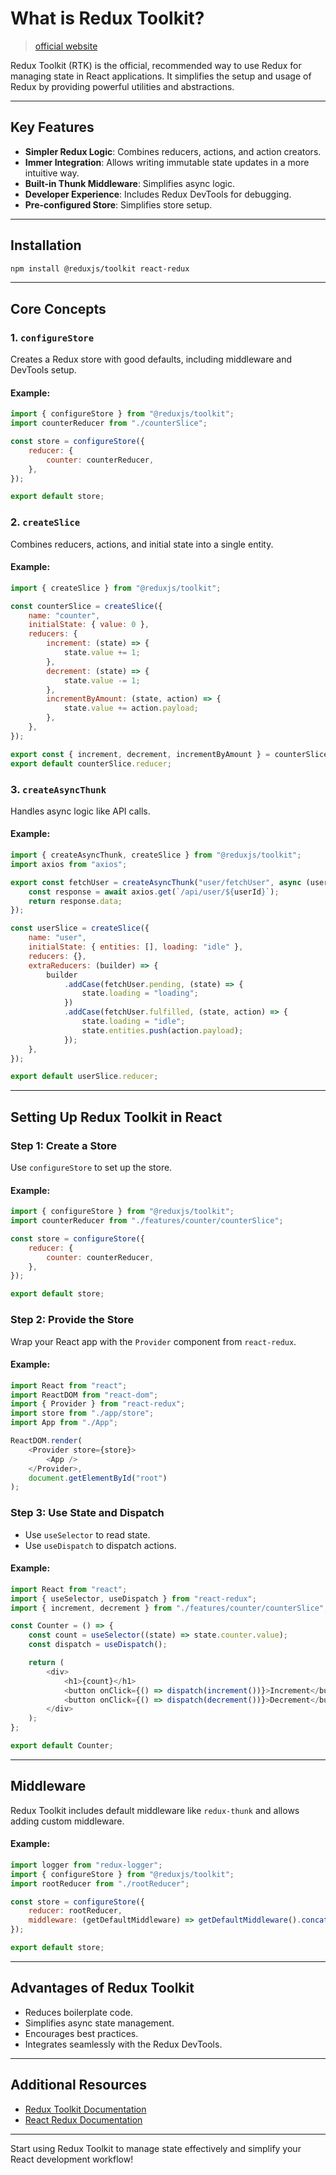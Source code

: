 # What is Redux Toolkit?

> [official website](https://react-redux.js.org/introduction/getting-started)

Redux Toolkit (RTK) is the official, recommended way to use Redux for managing state in React applications. It simplifies the setup and usage of Redux by providing powerful utilities and abstractions.

---

## Key Features

-   **Simpler Redux Logic**: Combines reducers, actions, and action creators.
-   **Immer Integration**: Allows writing immutable state updates in a more intuitive way.
-   **Built-in Thunk Middleware**: Simplifies async logic.
-   **Developer Experience**: Includes Redux DevTools for debugging.
-   **Pre-configured Store**: Simplifies store setup.

---

## Installation

```bash
npm install @reduxjs/toolkit react-redux
```

---

## Core Concepts

### 1. `configureStore`

Creates a Redux store with good defaults, including middleware and DevTools setup.

#### Example:

```javascript
import { configureStore } from "@reduxjs/toolkit";
import counterReducer from "./counterSlice";

const store = configureStore({
    reducer: {
        counter: counterReducer,
    },
});

export default store;
```

### 2. `createSlice`

Combines reducers, actions, and initial state into a single entity.

#### Example:

```javascript
import { createSlice } from "@reduxjs/toolkit";

const counterSlice = createSlice({
    name: "counter",
    initialState: { value: 0 },
    reducers: {
        increment: (state) => {
            state.value += 1;
        },
        decrement: (state) => {
            state.value -= 1;
        },
        incrementByAmount: (state, action) => {
            state.value += action.payload;
        },
    },
});

export const { increment, decrement, incrementByAmount } = counterSlice.actions;
export default counterSlice.reducer;
```

### 3. `createAsyncThunk`

Handles async logic like API calls.

#### Example:

```javascript
import { createAsyncThunk, createSlice } from "@reduxjs/toolkit";
import axios from "axios";

export const fetchUser = createAsyncThunk("user/fetchUser", async (userId) => {
    const response = await axios.get(`/api/user/${userId}`);
    return response.data;
});

const userSlice = createSlice({
    name: "user",
    initialState: { entities: [], loading: "idle" },
    reducers: {},
    extraReducers: (builder) => {
        builder
            .addCase(fetchUser.pending, (state) => {
                state.loading = "loading";
            })
            .addCase(fetchUser.fulfilled, (state, action) => {
                state.loading = "idle";
                state.entities.push(action.payload);
            });
    },
});

export default userSlice.reducer;
```

---

## Setting Up Redux Toolkit in React

### Step 1: Create a Store

Use `configureStore` to set up the store.

#### Example:

```javascript
import { configureStore } from "@reduxjs/toolkit";
import counterReducer from "./features/counter/counterSlice";

const store = configureStore({
    reducer: {
        counter: counterReducer,
    },
});

export default store;
```

### Step 2: Provide the Store

Wrap your React app with the `Provider` component from `react-redux`.

#### Example:

```javascript
import React from "react";
import ReactDOM from "react-dom";
import { Provider } from "react-redux";
import store from "./app/store";
import App from "./App";

ReactDOM.render(
    <Provider store={store}>
        <App />
    </Provider>,
    document.getElementById("root")
);
```

### Step 3: Use State and Dispatch

-   Use `useSelector` to read state.
-   Use `useDispatch` to dispatch actions.

#### Example:

```javascript
import React from "react";
import { useSelector, useDispatch } from "react-redux";
import { increment, decrement } from "./features/counter/counterSlice";

const Counter = () => {
    const count = useSelector((state) => state.counter.value);
    const dispatch = useDispatch();

    return (
        <div>
            <h1>{count}</h1>
            <button onClick={() => dispatch(increment())}>Increment</button>
            <button onClick={() => dispatch(decrement())}>Decrement</button>
        </div>
    );
};

export default Counter;
```

---

## Middleware

Redux Toolkit includes default middleware like `redux-thunk` and allows adding custom middleware.

#### Example:

```javascript
import logger from "redux-logger";
import { configureStore } from "@reduxjs/toolkit";
import rootReducer from "./rootReducer";

const store = configureStore({
    reducer: rootReducer,
    middleware: (getDefaultMiddleware) => getDefaultMiddleware().concat(logger),
});

export default store;
```

---

## Advantages of Redux Toolkit

-   Reduces boilerplate code.
-   Simplifies async state management.
-   Encourages best practices.
-   Integrates seamlessly with the Redux DevTools.

---

## Additional Resources

-   [Redux Toolkit Documentation](https://redux-toolkit.js.org/)
-   [React Redux Documentation](https://react-redux.js.org/)

---

Start using Redux Toolkit to manage state effectively and simplify your React development workflow!
